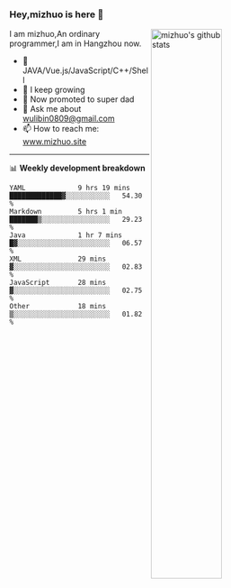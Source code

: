 ### Hey,mizhuo is here 👋

<img align="right" alt="mizhuo's github stats" width="50%" src="https://github-readme-stats.vercel.app/api?username=mizhuo&theme=tokyonight&show_icons=true">

I am mizhuo,An ordinary programmer,I am in Hangzhou now.

- 🔭 JAVA/Vue.js/JavaScript/C++/Shell
- 🌱 I keep growing
- 🤔 Now promoted to super dad
- 💬 Ask me about wulibin0809@gmail.com
- 📫 How to reach me: www.mizhuo.site

---
📊 **Weekly development breakdown**

<!--START_SECTION:waka-->

```text
YAML             9 hrs 19 mins   █████████████▓░░░░░░░░░░░   54.30 %
Markdown         5 hrs 1 min     ███████▒░░░░░░░░░░░░░░░░░   29.23 %
Java             1 hr 7 mins     █▓░░░░░░░░░░░░░░░░░░░░░░░   06.57 %
XML              29 mins         ▓░░░░░░░░░░░░░░░░░░░░░░░░   02.83 %
JavaScript       28 mins         ▓░░░░░░░░░░░░░░░░░░░░░░░░   02.75 %
Other            18 mins         ▒░░░░░░░░░░░░░░░░░░░░░░░░   01.82 %
```

<!--END_SECTION:waka-->
